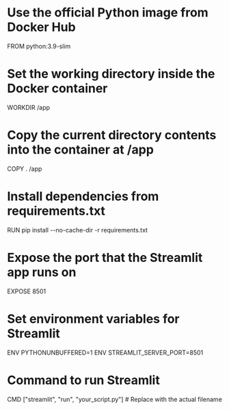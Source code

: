 # Use the official Python image from Docker Hub
FROM python:3.9-slim

# Set the working directory inside the Docker container
WORKDIR /app

# Copy the current directory contents into the container at /app
COPY . /app

# Install dependencies from requirements.txt
RUN pip install --no-cache-dir -r requirements.txt

# Expose the port that the Streamlit app runs on
EXPOSE 8501

# Set environment variables for Streamlit
ENV PYTHONUNBUFFERED=1
ENV STREAMLIT_SERVER_PORT=8501

# Command to run Streamlit
CMD ["streamlit", "run", "your_script.py"]  # Replace with the actual filename

